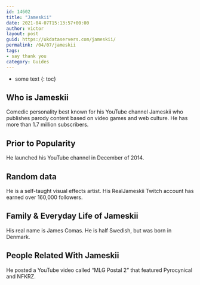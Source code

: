 ```yaml
---
id: 14602
title: "Jameskii"
date: 2021-04-07T15:13:57+00:00
author: victor
layout: post
guid: https://ukdataservers.com/jameskii/
permalink: /04/07/jameskii
tags:
- say thank you
category: Guides
---
```


* some text
{: toc}

## Who is Jameskii

Comedic personality best known for his YouTube channel Jameskii who publishes parody content based on video games and web culture. He has more than 1.7 million subscribers. 

## Prior to Popularity

He launched his YouTube channel in December of 2014.

## Random data

He is a self-taught visual effects artist. His RealJameskii Twitch account has earned over 160,000 followers. 

## Family & Everyday Life of Jameskii

His real name is James Comas. He is half Swedish, but was born in Denmark.

## People Related With Jameskii

He posted a YouTube video called &#8220;MLG Postal 2&#8221; that featured Pyrocynical and NFKRZ.
 